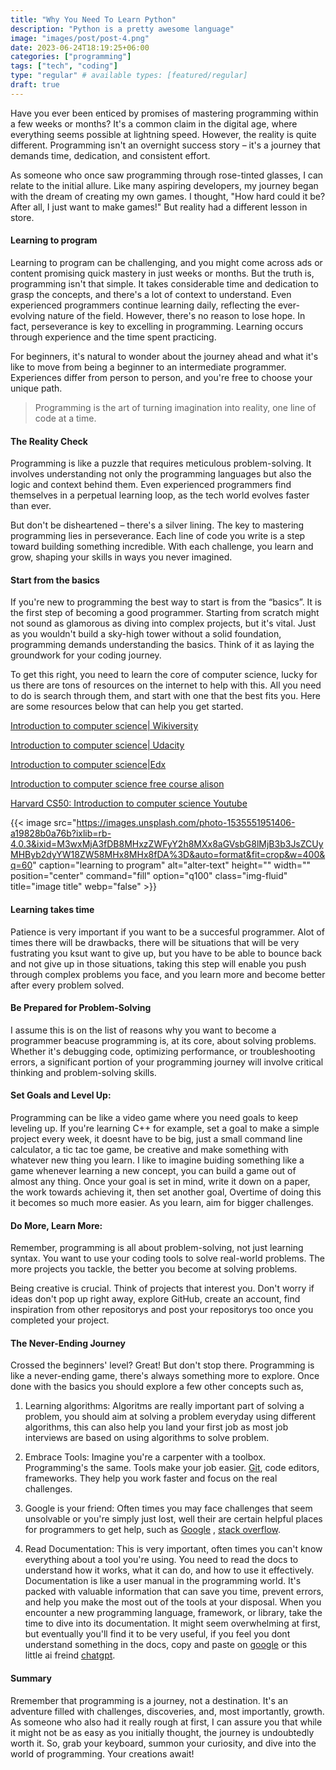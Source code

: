 ```yaml
---
title: "Why You Need To Learn Python"
description: "Python is a pretty awesome language"
image: "images/post/post-4.png"
date: 2023-06-24T18:19:25+06:00
categories: ["programming"]
tags: ["tech", "coding"]
type: "regular" # available types: [featured/regular]
draft: true
---
```


Have you ever been enticed by promises of mastering programming within a few weeks or months? It's a common claim in the digital age, where everything seems possible at lightning speed. However, the reality is quite different. Programming isn't an overnight success story – it's a journey that demands time, dedication, and consistent effort.

As someone who once saw programming through rose-tinted glasses, I can relate to the initial allure. Like many aspiring developers, my journey began with the dream of creating my own games. I thought, "How hard could it be? After all, I just want to make games!" But reality had a different lesson in store.


#### Learning to program
Learning to program can be challenging, and you might come across ads or content promising quick mastery in just weeks or months. But the truth is, programming isn't that simple. It takes considerable time and dedication to grasp the concepts, and there's a lot of context to understand. Even experienced programmers continue learning daily, reflecting the ever-evolving nature of the field. However, there's no reason to lose hope. In fact, perseverance is key to excelling in programming. Learning occurs through experience and the time spent practicing.

For beginners, it's natural to wonder about the journey ahead and what it's like to move from being a beginner to an intermediate programmer. Experiences differ from person to person, and you're free to choose your unique path. 

> Programming is the art of turning imagination into reality, one line of code at a time.

#### The Reality Check
Programming is like a puzzle that requires meticulous problem-solving. It involves understanding not only the programming languages but also the logic and context behind them. Even experienced programmers find themselves in a perpetual learning loop, as the tech world evolves faster than ever.

But don't be disheartened – there's a silver lining. The key to mastering programming lies in perseverance. Each line of code you write is a step toward building something incredible. With each challenge, you learn and grow, shaping your skills in ways you never imagined.


#### Start from the basics
If you're new to programming the best way to start is from the “basics”. It is the first step of becoming a good programmer. Starting from scratch might not sound as glamorous as diving into complex projects, but it's vital. Just as you wouldn't build a sky-high tower without a solid foundation, programming demands understanding the basics. Think of it as laying the groundwork for your coding journey.

To get this right, you need to learn the core of computer science, lucky for us  there are tons of resources on the internet to help with this. All you need to do is search through them, and start with one that the best fits you.
Here are some resources below that can help you get started.

[Introduction to computer science| Wikiversity](https://en.wikiversity.org/wiki/Introduction_to_Computer_Science)

[Introduction to computer science| Udacity](https://www.udacity.com/course/introduction-to-python--ud1110)

[Introduction to computer science|Edx](https://www.edx.org/course/introduction-computer-science-harvardx-cs50x)

[Introduction to computer science free course alison](https://alison.com/courses/it)

[Harvard CS50: Introduction to computer science Youtube](https://www.youtube.com/watch?v=nLRL_NcnK-4)


{{< image src="https://images.unsplash.com/photo-1535551951406-a19828b0a76b?ixlib=rb-4.0.3&ixid=M3wxMjA3fDB8MHxzZWFyY2h8MXx8aGVsbG8lMjB3b3JsZCUyMHByb2dyYW18ZW58MHx8MHx8fDA%3D&auto=format&fit=crop&w=400&q=60" caption="learning to program" alt="alter-text" height="" width="" position="center" command="fill" option="q100" class="img-fluid" title="image title" webp="false" >}}

#### Learning takes time
Patience is very important if you want to be a succesful programmer. Alot of times there will be drawbacks, there will be situations that will be very fustrating you ksut want to give up, but you have to be able to bounce back and not give up in those situations, taking this step will enable you push through complex problems you face, and you learn more and become better after every problem solved.

#### Be Prepared for Problem-Solving

I assume this is on the list of reasons why you want to become a programmer beacuse programming is, at its core, about solving problems. Whether it's debugging code, optimizing performance, or troubleshooting errors, a significant portion of your programming journey will involve critical thinking and problem-solving skills.

#### Set Goals and Level Up:

Programming can be like a video game where you need goals to keep leveling up. If you're learning C++ for example, set a goal to make a simple project every week, it doesnt have to be big, just a small command line calculator, a tic tac toe game, be creative and make something with whatever new thing you learn. I like to imagine buiding something like a game whenever learning a new concept, you can build a game out of almost any thing. Once your goal is set in mind, write it down on a paper, the work towards achieving it, then set another goal, Overtime of doing this it becomes so much more easier. As you learn, aim for bigger challenges. 

#### Do More, Learn More:
Remember, programming is all about problem-solving, not just learning syntax. You want to use your coding tools to solve real-world problems. The more projects you tackle, the better you become at solving problems.

Being creative is crucial. Think of projects that interest you. Don't worry if ideas don't pop up right away, explore GitHub, create an account, find inspiration from other repositorys and post your repositorys too once you completed your project.

#### The Never-Ending Journey
Crossed the beginners' level? Great! But don't stop there. Programming is like a never-ending game, there's always something more to explore. Once done with the basics you should explore a few other concepts such as, 
1. Learning algorithms: Algoritms are really important part of solving a problem, you should aim at solving a problem everyday using different algorithms, this can also help you land your first job as most job interviews are based on using algorithms to solve problem.

2. Embrace Tools: Imagine you're a carpenter with a toolbox. Programming's the same. Tools make your job easier. [Git](https://git-scm.com/), code editors, frameworks. They help you work faster and focus on the real challenges.

3. Google is your friend: Often times you may face challenges that seem unsolvable or you're simply just lost, well their are certain helpful places for programmers to get help, such as [Google](http://Google.com) , [stack overflow](http://stackoverflow.com).

3. Read Documentation: This is very important, often times you can't know everything about a tool you're using. You need to read the docs to understand how it works, what it can do, and how to use it effectively.
Documentation is like a user manual in the programming world. It's packed with valuable information that can save you time, prevent errors, and help you make the most out of the tools at your disposal.
When you encounter a new programming language, framework, or library, take the time to dive into its documentation. It might seem overwhelming at first, but eventually you'll find it to be very useful, if you feel you dont understand something in the docs, copy and paste on [google](http://google.com) or this little ai freind [chatgpt](http://chat.openai.com).

#### Summary
Rremember that programming is a journey, not a destination. It's an adventure filled with challenges, discoveries, and, most importantly, growth. As someone who also had it really rough at first, I can assure you that while it might not be as easy as you initially thought, the journey is undoubtedly worth it. So, grab your keyboard, summon your curiosity, and dive into the world of programming. Your creations await!